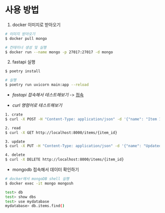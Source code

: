 # 사용 방법

1. docker 이미지로 받아오기

```bash
# 이미지 받아오기
$ docker pull mongo

# 컨테이너 생성 및 실행
$ docker run --name mongo -p 27017:27017 -d mongo
```

2. fastapi 실행

```bash
$ poetry install

# 실행
$ poetry run uvicorn main:app --reload
```

- *fastapi 접속해서 테스트해보기* -> [접속](localhost:8000/docs)

- *curl 명령어로 테스트해보기*
```bash
1. crate
$ curl -X POST -H "Content-Type: application/json" -d '{"name": "Item 1", "description": "Description of Item 1"}' http://localhost:8000/items/

2. read
$ curl -X GET http://localhost:8000/items/{item_id}

3. update
$ curl -X PUT -H "Content-Type: application/json" -d '{"name": "Updated Item 1", "description": "Updated Description of Item 1"}' http://localhost:8000/items/{item_id}

4. delete
$ curl -X DELETE http://localhost:8000/items/{item_id}

```

- mongodb 접속해서 데이터 확인하기

```bash
# docker에서 mongoDB shell 실행
$ docker exec -it mongo mongosh

test> db
test> show dbs
test> use mydatabase
mydatabase> db.items.find()
```